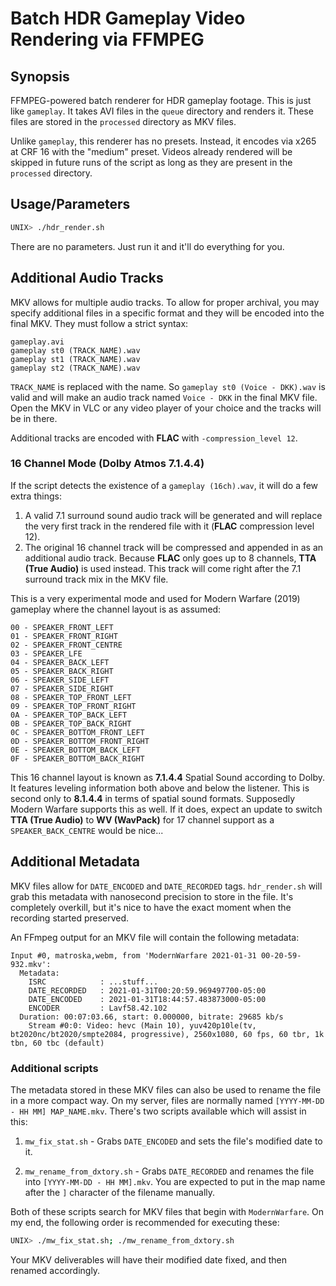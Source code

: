 # Batch HDR Gameplay Video Rendering via FFMPEG

## Synopsis
FFMPEG-powered batch renderer for HDR gameplay footage. This is just like
`gameplay`. It takes AVI files in the `queue` directory and renders it. These
files are stored in the `processed` directory as MKV files.

Unlike `gameplay`, this renderer has no presets. Instead, it encodes via x265
at CRF 16 with the "medium" preset. Videos already rendered will be skipped in
future runs of the script as long as they are present in the `processed`
directory.

## Usage/Parameters
```bash
UNIX> ./hdr_render.sh
```
There are no parameters. Just run it and it'll do everything for you.

## Additional Audio Tracks
MKV allows for multiple audio tracks. To allow for proper archival, you may
specify additional files in a specific format and they will be encoded into the
final MKV. They must follow a strict syntax:
```
gameplay.avi
gameplay st0 (TRACK_NAME).wav
gameplay st1 (TRACK_NAME).wav
gameplay st2 (TRACK_NAME).wav
```
`TRACK_NAME` is replaced with the name. So `gameplay st0 (Voice - DKK).wav` is
valid and will make an audio track named `Voice - DKK` in the final MKV file.
Open the MKV in VLC or any video player of your choice and the tracks will be
in there.

Additional tracks are encoded with **FLAC** with `-compression_level 12`.

### 16 Channel Mode (Dolby Atmos 7.1.4.4)
If the script detects the existence of a `gameplay (16ch).wav`, it will do a
few extra things:

1. A valid 7.1 surround sound audio track will be generated and will replace
   the very first track in the rendered file with it (**FLAC** compression
   level 12).
2. The original 16 channel track will be compressed and appended in as an
   additional audio track. Because **FLAC** only goes up to 8 channels, **TTA
   (True Audio)** is used instead. This track will come right after the 7.1
   surround track mix in the MKV file.

This is a very experimental mode and used for Modern Warfare (2019) gameplay
where the channel layout is as assumed:
```
00 - SPEAKER_FRONT_LEFT
01 - SPEAKER_FRONT_RIGHT
02 - SPEAKER_FRONT_CENTRE
03 - SPEAKER_LFE
04 - SPEAKER_BACK_LEFT
05 - SPEAKER_BACK_RIGHT
06 - SPEAKER_SIDE_LEFT
07 - SPEAKER_SIDE_RIGHT
08 - SPEAKER_TOP_FRONT_LEFT
09 - SPEAKER_TOP_FRONT_RIGHT
0A - SPEAKER_TOP_BACK_LEFT
0B - SPEAKER_TOP_BACK_RIGHT
0C - SPEAKER_BOTTOM_FRONT_LEFT
0D - SPEAKER_BOTTOM_FRONT_RIGHT
0E - SPEAKER_BOTTOM_BACK_LEFT
0F - SPEAKER_BOTTOM_BACK_RIGHT
```
This 16 channel layout is known as **7.1.4.4** Spatial Sound according to
Dolby. It features leveling information both above and below the listener. This
is second only to **8.1.4.4** in terms of spatial sound formats. Supposedly
Modern Warfare supports this as well. If it does, expect an update to switch
**TTA (True Audio)** to **WV (WavPack)** for 17 channel support as a
`SPEAKER_BACK_CENTRE` would be nice...

## Additional Metadata
MKV files allow for `DATE_ENCODED` and `DATE_RECORDED` tags. `hdr_render.sh`
will grab this metadata with nanosecond precision to store in the file. It's
completely overkill, but it's nice to have the exact moment when the recording
started preserved.

An FFmpeg output for an MKV file will contain the following metadata:

```
Input #0, matroska,webm, from 'ModernWarfare 2021-01-31 00-20-59-932.mkv':
  Metadata:
    ISRC            : ...stuff...
    DATE_RECORDED   : 2021-01-31T00:20:59.969497700-05:00
    DATE_ENCODED    : 2021-01-31T18:44:57.483873000-05:00
    ENCODER         : Lavf58.42.102
  Duration: 00:07:03.66, start: 0.000000, bitrate: 29685 kb/s
    Stream #0:0: Video: hevc (Main 10), yuv420p10le(tv, bt2020nc/bt2020/smpte2084, progressive), 2560x1080, 60 fps, 60 tbr, 1k tbn, 60 tbc (default)
```

### Additional scripts
The metadata stored in these MKV files can also be used to rename the file in a
more compact way. On my server, files are normally named
`[YYYY-MM-DD - HH MM] MAP_NAME.mkv`. There's two scripts available which will
assist in this:

1. `mw_fix_stat.sh` - Grabs `DATE_ENCODED` and sets the file's modified date to
   it.

2. `mw_rename_from_dxtory.sh` - Grabs `DATE_RECORDED` and renames the file into
   `[YYYY-MM-DD - HH MM].mkv`. You are expected to put in the map name after
   the `]` character of the filename manually.

Both of these scripts search for MKV files that begin with `ModernWarfare`. On
my end, the following order is recommended for executing these:

```bash
UNIX> ./mw_fix_stat.sh; ./mw_rename_from_dxtory.sh
```

Your MKV deliverables will have their modified date fixed, and then renamed
accordingly.
